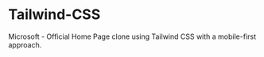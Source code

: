 # Tailwind-CSS
Microsoft - Official Home Page clone using Tailwind CSS with a mobile-first approach.
